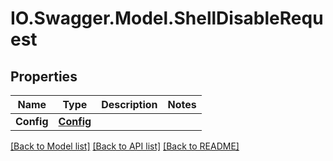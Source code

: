# IO.Swagger.Model.ShellDisableRequest
## Properties

Name | Type | Description | Notes
------------ | ------------- | ------------- | -------------
**Config** | [**Config**](Config.md) |  | 

[[Back to Model list]](../README.md#documentation-for-models) [[Back to API list]](../README.md#documentation-for-api-endpoints) [[Back to README]](../README.md)

